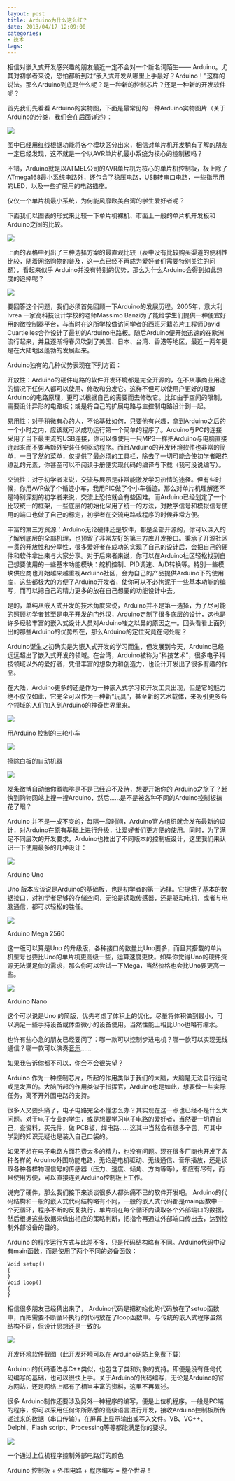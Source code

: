 ```yaml
---
layout: post
title: Arduino为什么这么红？
date: 2013/04/17 12:09:00
categories: 
- 技术
tags: 
---
```


相信对嵌入式开发感兴趣的朋友最近一定不会对一个新名词陌生—— Arduino。尤其对初学者来说，恐怕都听到过“嵌入式开发从哪里上手最好？Arduino！”这样的说法。那么Arduino到底是什么呢？是一种新的控制芯片？还是一种新的开发软件呢？ 

首先我们先看看 Arduino的实物图，下面是最常见的一种Arduino实物图片（关于Arduino的分类，我们会在后面详述）： 

![](http://pics.naaln.com/blog/2019-01-14-091701.jpg)

图中已经用红线根据功能将各个模块区分出来，相信对单片机开发稍有了解的朋友一定已经发现，这不就是一个以AVR单片机最小系统为核心的控制板吗？

不错，Arduino就是以ATMEL公司的AVR单片机为核心的单片机控制板，板上除了ATmega168最小系统电路外，还包含了稳压电路，USB转串口电路，一些指示用的LED，以及一些扩展用的电路插座。

仅仅一个单片机最小系统，为何能风靡欧美台湾的学生爱好者呢？

下面我们以图表的形式来比较一下单片机裸机、市面上一般的单片机开发板和Arduino之间的比较。

![](http://pics.naaln.com/blog/2019-01-14-091703.jpg)

上面的表格中列出了三种选择方案的最直观比较（表中没有比较购买渠道的便利性比较，随着网络购物的普及，这一点已经不再成为爱好者们需要特别关注的问题），看起来似乎 Arduino并没有特别的优势，那么为什么Arduino会得到如此热度的追捧呢？

![](http://pics.naaln.com/blog/2019-01-14-091703.gif)

要回答这个问题，我们必须首先回顾一下Arduino的发展历程。2005年，意大利 Ivrea 一家高科技设计学校的老师Massimo Banzi为了能给学生们提供一种便宜好用的微控制器平台，与当时在这所学校做访问学者的西班牙籍芯片工程师David Cuartielles合作设计了最初的Arduino电路板。随后Arduino便开始迅速的在欧洲流行起来，并且逐渐将春风吹到了美国、日本、台湾、香港等地区，最近一两年更是在大陆地区蓬勃的发展起来。

Arduino独有的几种优势表现在下列方面：

开放性：Arduino的硬件电路的软件开发环境都是完全开源的，在不从事商业用途的情况下任何人都可以使用、修改和分发它。这样不但可以使用户更好的理解Arduino的电路原理，更可以根据自己的需要而去修改它。比如由于空间的限制，需要设计异形的电路板；或是将自己的扩展电路与主控制电路设计到一起。

易用性：对于稍微有心的人，不论基础如何，只要他有兴趣，拿到Arduino之后的一个小时之内，应该就可以成功运行第一个简单的程序了。Arduino与PC的连接采用了当下最主流的USB连接，你可以像使用一只MP3一样把Arduino与电脑直接连起来而不要再额外安装任何驱动程序。而且Arduino的开发环境软件也非常的简单，一目了然的菜单，仅提供了最必须的工具栏，除去了一切可能会使初学者眼花缭乱的元素，你甚至可以不阅读手册便实现代码的编译与下载（我可没说编写）。

交流性：对于初学者来说，交流与展示是非常能激发学习热情的途径。但有些时候，你用AVR做了个循迹小车，我用PIC做了个小车循迹。那么对单片机理解还不是特别深刻的初学者来说，交流上恐怕就会有些困难。而Arduino已经划定了一个比较统一的框架，一些底层的初始化采用了统一的方法，对数字信号和模拟信号使用的端口也做了自己的标定，初学者在交流电路或程序的时候非常方便。

丰富的第三方资源：Arduino无论硬件还是软件，都是全部开源的，你可以深入的了解到底层的全部机理，也预留了非常友好的第三方库开发接口。秉承了开源社区一贯的开放性和分享性，很多爱好者在成功的实现了自己的设计后，会把自己的硬件和软件拿出来与大家分享。对于后来者来说，你可以在Arduino社区轻松找到自己想要使用的一些基本功能模块：舵机控制、PID调速、A/D转换等。特别一些模块供应商也开始越来越重视Arduino社区，会为自己的产品提供Arduino下的使用库，这些都极大的方便了Arduino开发者，使你可以不必拘泥于一些基本功能的编写，而可以把自己的精力更多的放在自己想要的功能设计中去。

是的，单纯从嵌入式开发的技术角度来说，Arduino并不是第一选择，为了尽可能的照顾初学者甚至是电子开发的门外汉，Arduino定制了很多底层的设计，这也是许多经验丰富的嵌入式设计人员对Arduino嗤之以鼻的原因之一。回头看看上面列出的那些Arduino的优势所在，那么Arduino的定位究竟在何处呢？

Arduino诞生之初确实是为嵌入式开发的学习而生，但发展到今天，Arduino已经远远超出了嵌入式开发的领域。在台湾，Arduino被称为“科技艺术”，很多电子科技领域以外的爱好者，凭借丰富的想象力和创造力，也设计开发出了很多有趣的作品。

在大陆，Arduino更多的还是作为一种嵌入式学习和开发工具出现，但是它的魅力绝不仅仅如此，它完全可以作为一种新“玩具”，甚至新的艺术载体，来吸引更多各个领域的人们加入到Arduino的神奇世界里来。

![](http://pics.naaln.com/blog/2019-01-14-091705.jpg)

用Arduino 控制的三轮小车 

![](http://pics.naaln.com/blog/2019-01-14-091706.jpg)

擦除白板的自动机器

![](http://pics.naaln.com/blog/2019-01-14-091707.jpg)

发条微博自动给你煮咖啡是不是已经迫不及待，想要开始你的 Arduino之旅了？赶快到购物网站上搜一搜Arduino，然后……是不是被各种不同的Arduino控制板搞花了眼？ 

Arduino 并不是一成不变的，每隔一段时间，Arduino官方组织就会发布最新的设计，对Arduino在原有基础上进行升级，让爱好者们更方便的使用。同时，为了满足不同层次的开发要求，Arduino也推出了不同版本的控制板设计，这里我们来认识一下使用最多的几种设计： 

![](http://pics.naaln.com/blog/2019-01-14-91708.jpg)

Arduino Uno

Uno 版本应该说是Arduino的基础板，也是初学者的第一选择。它提供了基本的数据接口，对初学者足够的存储空间，无论是读取传感器，还是驱动电机，或者与电脑通信，都可以轻松的胜任。 

![](http://pics.naaln.com/blog/2019-01-14-091708.jpg)

Arduino Mega 2560

这一版可以算是Uno 的升级版，各种接口的数量比Uno要多，而且其搭载的单片机型号也要比Uno的单片机更高级一些，运算速度更快。如果你觉得Uno的硬件资源无法满足你的需求，那么你可以尝试一下Mega，当然价格也会比Uno要更高一些。 

![](http://pics.naaln.com/blog/2019-01-14-091709.jpg)

Arduino Nano

这个可以说是Uno 的简版，优先考虑了体积上的优化，尽量将体积做到最小，可以满足一些手持设备或体型微小的设备使用。当然性能上相比Uno也略有缩水。 

也许有些心急的朋友已经要问了：哪一款可以控制步进电机？哪一款可以实现无线通信？哪一款可以演奏[音乐](http://bbs.2500sz.com/bbs/forum-852-1.html)……

如果我告诉你都不可以，你会不会很失望？

Arduino 作为一种控制芯片，所起的作用类似于我们的大脑，大脑是无法自行运动或是发声的。大脑所起的作用类似于指挥官，Arduino也是如此，想要做一些实际任务，离不开外围电路的支持。 

很多人又要头痛了，电子电路完全不懂怎么办？其实现在这一点也已经不是什么大问题。对于电子专业的学生，或是想要学习电子电路的爱好者，当然要一切靠自己，查资料，买元件，做 PCB板，焊电路……这其中当然会有很多辛苦，可其中学到的知识无疑也是装入自己口袋的。 

如果不想在电子电路方面花费太多的精力，也没有问题。现在很多厂商也开发了各种各样的 Arduino外围功能电路，无论是电机驱动、无线通信、音乐播放，还是读取各种各样物理信号的传感器（压力、速度、倾角、方向等等），都应有尽有，而且使用方便，可以直接连到Arduino控制板上工作。 

说完了硬件，那么我们接下来谈谈很多人都头痛不已的软件开发吧。 Arduino的代码结构和一般的嵌入式代码结构略有不同，一般的嵌入式代码都是main函数中一个死循环，程序不断的反复执行，单片机在每个循环内读取各个外部端口的数据，然后根据这些数据来做出相应的策略判断，把指令再通过外部端口传出去，达到控制外部设备的目的。 

Arduino 的程序运行方式与此差不多，只是代码结构略有不同。Arduino代码中没有main函数，而是使用了两个不同的必备函数： 

```
Void setup()
{
}
Void loop()
{
}
```

相信很多朋友已经猜出来了， Arduino代码是把初始化的代码放在了setup函数中，而把需要不断循环执行的代码放在了loop函数中。与传统的嵌入式程序虽然结构不同，但设计思想还是一致的。 

![](http://pics.naaln.com/blog/2019-01-14-091712.jpg)

开发环境软件截图（此开发环境可以在 Arduino网站上免费下载） 

Arduino 的代码语法与C++类似，也包含了类和对象的支持。即便是没有任何代码编写的基础，也可以很快上手。关于Arduino的代码编写，无论是Arduino的官方网站，还是网络上都有了相当丰富的资料，这里不再累述。 

很多 Arduino制作还要涉及另外一种程序的编写，便是上位机程序。一般是PC端的程序，你可以采用任何你所熟悉的高级语言进行开发，接收Arduino控制板所传递过来的数据（串口传输），在屏幕上显示输出或写入文件。VB、VC++、Delphi、Flash script、Processing等等都能满足你的要求。 

![](http://pics.naaln.com/blog/2019-01-14-91713.jpg)

一个通过上位机程序控制外部电路灯的颜色

Arduino 控制板 + 外围电路 + 程序编写 = 整个世界！ 

